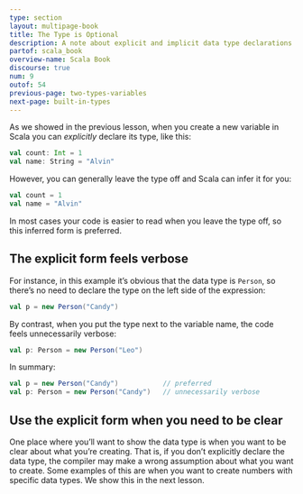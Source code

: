 ```yaml
---
type: section
layout: multipage-book
title: The Type is Optional
description: A note about explicit and implicit data type declarations in Scala.
partof: scala_book
overview-name: Scala Book
discourse: true
num: 9
outof: 54
previous-page: two-types-variables
next-page: built-in-types
---
```



As we showed in the previous lesson, when you create a new variable in Scala you can *explicitly* declare its type, like this:

```scala
val count: Int = 1
val name: String = "Alvin"
```

However, you can generally leave the type off and Scala can infer it for you:

```scala
val count = 1
val name = "Alvin"
```

In most cases your code is easier to read when you leave the type off, so this inferred form is preferred.



## The explicit form feels verbose

For instance, in this example it’s obvious that the data type is `Person`, so there’s no need to declare the type on the left side of the expression:

```scala
val p = new Person("Candy")
```

By contrast, when you put the type next to the variable name, the code feels unnecessarily verbose:

```scala
val p: Person = new Person("Leo")
```

In summary:

```scala
val p = new Person("Candy")           // preferred
val p: Person = new Person("Candy")   // unnecessarily verbose
```


## Use the explicit form when you need to be clear

One place where you’ll want to show the data type is when you want to be clear about what you’re creating. That is, if you don’t explicitly declare the data type, the compiler may make a wrong assumption about what you want to create. Some examples of this are when you want to create numbers with specific data types. We show this in the next lesson.










